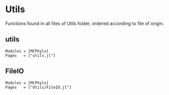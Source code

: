 # Utils
Functions found in all files of Utils folder, ordered according to file of origin.

## utils
```@autodocs
Modules = [MCPhylo]
Pages   = ["utils.jl"]
```
## FileIO
```@autodocs
Modules = [MCPhylo]
Pages   = ["Utils/FileIO.jl"]
```
